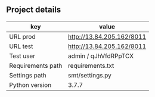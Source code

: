 ## Project details

| key               | value                     | 
|-------------------|---------------------------|
| URL prod          | http://13.84.205.162/8011 | 
| URL test          | http://13.84.205.162/8011 | 
| Test user         | admin / qJhVfdRPpTCX      |             
| Requirements path | requirements.txt          |
| Settings path     | smt/settings.py           |
| Python version    | 3.7.7                     |


